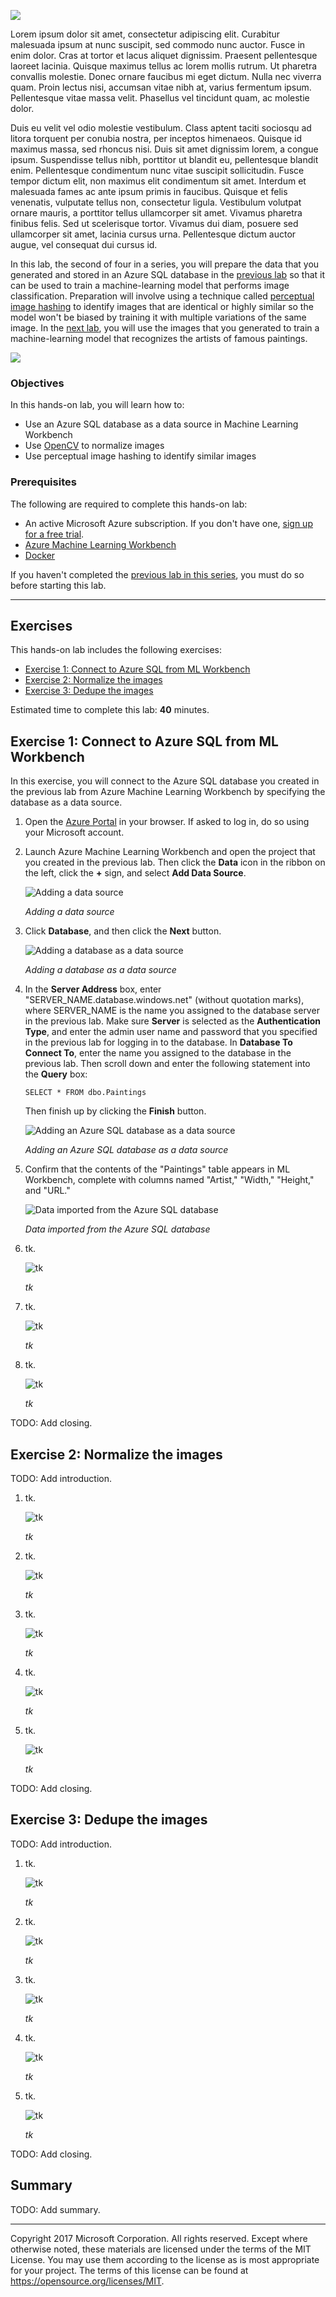 ![](Images/header.png)

Lorem ipsum dolor sit amet, consectetur adipiscing elit. Curabitur malesuada ipsum at nunc suscipit, sed commodo nunc auctor. Fusce in enim dolor. Cras at tortor et lacus aliquet dignissim. Praesent pellentesque laoreet lacinia. Quisque maximus tellus ac lorem mollis rutrum. Ut pharetra convallis molestie. Donec ornare faucibus mi eget dictum. Nulla nec viverra quam. Proin lectus nisi, accumsan vitae nibh at, varius fermentum ipsum. Pellentesque vitae massa velit. Phasellus vel tincidunt quam, ac molestie dolor.
 
Duis eu velit vel odio molestie vestibulum. Class aptent taciti sociosqu ad litora torquent per conubia nostra, per inceptos himenaeos. Quisque id maximus massa, sed rhoncus nisi. Duis sit amet dignissim lorem, a congue ipsum. Suspendisse tellus nibh, porttitor ut blandit eu, pellentesque blandit enim. Pellentesque condimentum nunc vitae suscipit sollicitudin. Fusce tempor dictum elit, non maximus elit condimentum sit amet. Interdum et malesuada fames ac ante ipsum primis in faucibus. Quisque et felis venenatis, vulputate tellus non, consectetur ligula. Vestibulum volutpat ornare mauris, a porttitor tellus ullamcorper sit amet. Vivamus pharetra finibus felis. Sed ut scelerisque tortor. Vivamus dui diam, posuere sed ullamcorper sit amet, lacinia cursus urna. Pellentesque dictum auctor augue, vel consequat dui cursus id.

In this lab, the second of four in a series, you will prepare the data that you generated and stored in an Azure SQL database in the [previous lab](#) so that it can be used to train a machine-learning model that performs image classification. Preparation will involve using a technique called [perceptual image hashing](https://www.pyimagesearch.com/2017/11/27/image-hashing-opencv-python/) to identify images that are identical or highly similar so the model won't be biased by training it with multiple variations of the same image. In the [next lab](#), you will use the images that you generated to train a machine-learning model that recognizes the artists of famous paintings.

![](Images/road-map-2.png)

<a name="Objectives"></a>
### Objectives ###

In this hands-on lab, you will learn how to:

- Use an Azure SQL database as a data source in Machine Learning Workbench
- Use [OpenCV](https://opencv.org/) to normalize images
- Use perceptual image hashing to identify similar images

<a name="Prerequisites"></a>
### Prerequisites ###

The following are required to complete this hands-on lab:

- An active Microsoft Azure subscription. If you don't have one, [sign up for a free trial](http://aka.ms/WATK-FreeTrial).
- [Azure Machine Learning Workbench](https://docs.microsoft.com/en-us/azure/machine-learning/preview/quickstart-installation)
- [Docker](https://www.docker.com/)

If you haven't completed the [previous lab in this series](#), you must do so before starting this lab.

---

<a name="Exercises"></a>
## Exercises ##

This hands-on lab includes the following exercises:

- [Exercise 1: Connect to Azure SQL from ML Workbench](#Exercise1)
- [Exercise 2: Normalize the images](#Exercise2)
- [Exercise 3: Dedupe the images](#Exercise3)

Estimated time to complete this lab: **40** minutes.

<a name="Exercise1"></a>
## Exercise 1: Connect to Azure SQL from ML Workbench ##

In this exercise, you will connect to the Azure SQL database you created in the previous lab from Azure Machine Learning Workbench by specifying the database as a data source.

1. Open the [Azure Portal](https://portal.azure.com) in your browser. If asked to log in, do so using your Microsoft account.

1. Launch Azure Machine Learning Workbench and open the project that you created in the previous lab. Then click the **Data** icon in the ribbon on the left, click the **+** sign, and select **Add Data Source**.

	![Adding a data source](Images/add-data-source-1.png)

	_Adding a data source_

1. Click **Database**, and then click the **Next** button.

	![Adding a database as a data source](Images/add-data-source-2.png)

	_Adding a database as a data source_

1. In the **Server Address** box, enter "SERVER_NAME.database.windows.net" (without quotation marks), where SERVER_NAME is the name you assigned to the database server in the previous lab. Make sure **Server** is selected as the **Authentication Type**, and enter the admin user name and password that you specified in the previous lab for logging in to the database. In **Database To Connect To**, enter the name you assigned to the database in the previous lab. Then scroll down and enter the following statement into the **Query** box:

	```
	SELECT * FROM dbo.Paintings
	```

	Then finish up by clicking the **Finish** button.

	![Adding an Azure SQL database as a data source](Images/add-data-source-3.png)

	_Adding an Azure SQL database as a data source_

1. Confirm that the contents of the "Paintings" table appears in ML Workbench, complete with columns named "Artist," "Width," "Height," and "URL."

	![Data imported from the Azure SQL database](Images/add-data-source-4.png)

	_Data imported from the Azure SQL database_

1. tk.

	![tk](Images/tk.png)

	_tk_

1. tk.

	![tk](Images/tk.png)

	_tk_

1. tk.

	![tk](Images/tk.png)

	_tk_

TODO: Add closing.

<a name="Exercise2"></a>
## Exercise 2: Normalize the images ##

TODO: Add introduction.

1. tk.

	![tk](Images/tk.png)

	_tk_

1. tk.

	![tk](Images/tk.png)

	_tk_

1. tk.

	![tk](Images/tk.png)

	_tk_

1. tk.

	![tk](Images/tk.png)

	_tk_

1. tk.

	![tk](Images/tk.png)

	_tk_

TODO: Add closing.

<a name="Exercise3"></a>
## Exercise 3: Dedupe the images ##

TODO: Add introduction.

1. tk.

	![tk](Images/tk.png)

	_tk_

1. tk.

	![tk](Images/tk.png)

	_tk_

1. tk.

	![tk](Images/tk.png)

	_tk_

1. tk.

	![tk](Images/tk.png)

	_tk_

1. tk.

	![tk](Images/tk.png)

	_tk_

TODO: Add closing.

<a name="Summary"></a>
## Summary ##

TODO: Add summary.

---

Copyright 2017 Microsoft Corporation. All rights reserved. Except where otherwise noted, these materials are licensed under the terms of the MIT License. You may use them according to the license as is most appropriate for your project. The terms of this license can be found at https://opensource.org/licenses/MIT.
